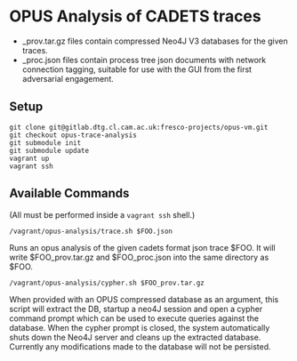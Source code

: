 # OPUS Analysis of CADETS traces

* _prov.tar.gz files contain compressed Neo4J V3 databases for the given traces.
* _proc.json files contain process tree json documents with network connection tagging, suitable for use with the GUI from the first adversarial engagement.

## Setup
```
git clone git@gitlab.dtg.cl.cam.ac.uk:fresco-projects/opus-vm.git
git checkout opus-trace-analysis
git submodule init
git submodule update
vagrant up
vagrant ssh
```

## Available Commands
(All must be performed inside a `vagrant ssh` shell.)
```
/vagrant/opus-analysis/trace.sh $FOO.json
```
Runs an opus analysis of the given cadets format json trace $FOO. It will write $FOO\_prov.tar.gz and $FOO\_proc.json into the same directory as $FOO.


```
/vagrant/opus-analysis/cypher.sh $FOO_prov.tar.gz
```
When provided with an OPUS compressed database as an argument, this script will extract the DB, startup a neo4J session and open a cypher command prompt which can be used to execute queries against the database. When the cypher prompt is closed, the system automatically shuts down the Neo4J server and cleans up the extracted database. Currently any modifications made to the database will not be persisted.
